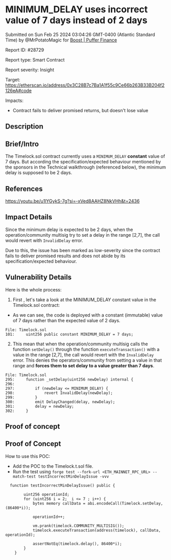 
# MINIMUM_DELAY uses incorrect value of 7 days instead of 2 days

Submitted on Sun Feb 25 2024 03:04:26 GMT-0400 (Atlantic Standard Time) by @MrPotatoMagic for [Boost | Puffer Finance](https://immunefi.com/bounty/pufferfinance-boost/)

Report ID: #28729

Report type: Smart Contract

Report severity: Insight

Target: https://etherscan.io/address/0x3C28B7c7Ba1A1f55c9Ce66b263B33B204f2126eA#code

Impacts:
- Contract fails to deliver promised returns, but doesn't lose value

## Description
## Brief/Intro
The Timelock.sol contract currently uses a `MINIMUM_DELAY` **constant** value of 7 days. But according the specification/expected behaviour mentioned by the sponsors in the Technical walkthrough (referenced below), the minimum delay is supposed to be 2 days. 

## References
https://youtu.be/u1lYGykS-7g?si=-xVed8AAHZ8NkVHh&t=2436

## Impact Details
Since the minimum delay is expected to be 2 days, when the operation/community multisig try to set a delay in the range [2,7], the call would revert with `InvalidDelay` error.

Due to this, the issue has been marked as low-severity since the contract fails to deliver promised results and does not abide by its specification/expected behaviour.

## Vulnerability Details
Here is the whole process:

1. First , let's take a look at the MINIMUM_DELAY constant value in the Timelock.sol contract:
 - As we can see, the code is deployed with a constant (immutable) value of 7 days rather than the expected value of 2 days.
```solidity
File: Timelock.sol
101:     uint256 public constant MINIMUM_DELAY = 7 days; 
```

2. This mean that when the operation/community multisig calls the function `setDelay()` through the function `executeTransaction()` with a value in the range [2,7], the call would revert with the `InvalidDelay` error. This denies the operators/community from setting a value in that range and **forces them to set delay to a value greater than 7 days**.

```solidity
File: Timelock.sol
295:     function _setDelay(uint256 newDelay) internal {
296:         
297:         if (newDelay <= MINIMUM_DELAY) {
298:             revert InvalidDelay(newDelay);
299:         }
300:         emit DelayChanged(delay, newDelay);
301:         delay = newDelay;
302:     }
```
        
## Proof of concept
## Proof of Concept

How to use this POC:
 - Add the POC to the Timelock.t.sol file.
 - Run the test using `forge test --fork-url <ETH_MAINNET_RPC_URL> --match-test testIncorrectMinDelayIssue -vvv `

```solidity
  function testIncorrectMinDelayIssue() public {

        uint256 operationId;
        for (uint256 i = 2;  i <= 7 ; i++) {
            bytes memory callData = abi.encodeCall(Timelock.setDelay, (86400*i));

            operationId++;

            vm.prank(timelock.COMMUNITY_MULTISIG());
            timelock.executeTransaction(address(timelock), callData, operationId);

            assertNotEq(timelock.delay(), 86400*i);
        }
    }
```